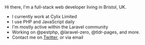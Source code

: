 Hi there, I'm a full-stack web developer living in Bristol, UK.

- I currently work at Cylix Limited
- I use PHP and JavaScript daily
- I'm mostly active within the Laravel community
- Working on @pestphp, @laravel-zero, @tldr-pages, and more.
- Contact me on [Twitter][], or via email

[twitter]: https://twitter.com/owenvoke

